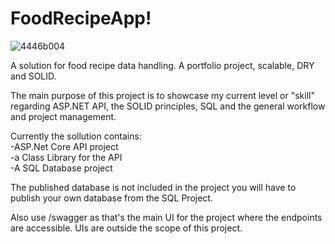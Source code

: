 # FoodRecipeApp!
![4446b004](https://user-images.githubusercontent.com/73474404/193909471-31d16c07-8d8f-48e9-b1be-cc727fbe8d3b.jpeg)

A solution for food recipe data handling. A portfolio project, scalable, DRY and SOLID.  

The main purpose of this project is to showcase my current level or "skill" regarding ASP.NET API, the SOLID principles, SQL and the general workflow and project management.

Currently the sollution contains:  
-ASP.Net Core API project  
-a Class Library for the API  
-A SQL Database project  


The published database is not included in the project you will have to publish your own database from the SQL Project.  

Also use /swagger as that's the main UI for the project where the endpoints are accessible. UIs are outside the scope of this project.  
